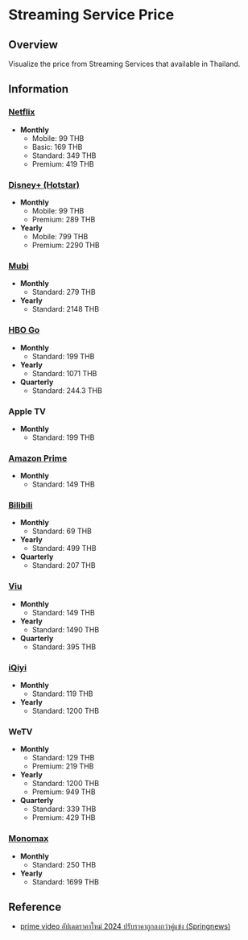 # Streaming Service Price

## Overview

Visualize the price from Streaming Services that available in Thailand.

## Information

### [Netflix](https://help.netflix.com/en/node/24926)

- **Monthly**
  - Mobile: 99 THB
  - Basic: 169 THB
  - Standard: 349 THB
  - Premium: 419 THB

### [Disney+ (Hotstar)](https://help.hotstar.com/tha/en/support/solutions/articles/646f8c33672d01316e0c4aec-Subscriptions--Pricing---Upgrade-related)

- **Monthly**
  - Mobile: 99 THB
  - Premium: 289 THB
- **Yearly**
  - Mobile: 799 THB
  - Premium: 2290 THB

### [Mubi](https://mubi.com/en/th/memberships)

- **Monthly**
  - Standard: 279 THB
- **Yearly**
  - Standard: 2148 THB

### [HBO Go](https://www.hbogo.co.th/mastercard)

- **Monthly**
  - Standard: 199 THB
- **Yearly**
  - Standard: 1071 THB
- **Quarterly**
  - Standard: 244.3 THB

### Apple TV

- **Monthly**
  - Standard: 199 THB

### [Amazon Prime](https://www.amazon.com/gp/help/customer/display.html?nodeId=G34EUPKVMYFW8N2U)

- **Monthly**
  - Standard: 149 THB

### [Bilibili](https://www.bilibili.tv/vip/purchase?order_source=navigation_premium_click)

- **Monthly**
  - Standard: 69 THB
- **Yearly**
  - Standard: 499 THB
- **Quarterly**
  - Standard: 207 THB

### [Viu](https://www.viu.com/ott/th/en/premium)

- **Monthly**
  - Standard: 149 THB
- **Yearly**
  - Standard: 1490 THB
- **Quarterly**
  - Standard: 395 THB

### [iQiyi](https://www.iq.com/vip/order)

- **Monthly**
  - Standard: 119 THB
- **Yearly**
  - Standard: 1200 THB

### WeTV

- **Monthly**
  - Standard: 129 THB
  - Premium: 219 THB
- **Yearly**
  - Standard: 1200 THB
  - Premium: 949 THB
- **Quarterly**
  - Standard: 339 THB
  - Premium: 429 THB

### [Monomax](https://www.monomax.me/packages)

- **Monthly**
  - Standard: 250 THB
- **Yearly**
  - Standard: 1699 THB

## Reference

- [prime video อัปเดตราคาใหม่ 2024 ปรับราคาถูกลงกว่าคู่แข่ง (Springnews)](https://www.springnews.co.th/digital-business/845874)
